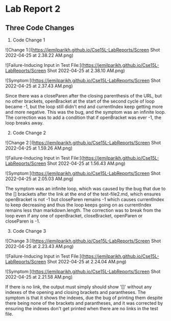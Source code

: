 # Lab Report 2

## Three Code Changes

1. Code Change 1

![Change 1:](https://jemilparikh.github.io/Cse15L-LabReports/Screen Shot 2022-04-25 at 2.38.22 AM.png)

![Failure-Inducing Input in Test File:](https://jemilparikh.github.io/Cse15L-LabReports/Screen Shot 2022-04-25 at 2.38.10 AM.png)

![Symptom:](https://jemilparikh.github.io/Cse15L-LabReports/Screen Shot 2022-04-25 at 2.37.43 AM.png)

Since there was a closeParen after the closing parenthesis of the URL, but no other brackets, openBracket at the start of the second cycle of loop became -1, but the loop still didn't end and currentIndex keep getting more and more negative. This was the bug, and the symptom was an infinite loop. The correction was to add a condition that if openBracket was ever -1, the loop breaks away.

2. Code Change 2

![Change 2:](https://jemilparikh.github.io/Cse15L-LabReports/Screen Shot 2022-04-25 at 1.59.26 AM.png)

![Failure-Inducing Input in Test File:](https://jemilparikh.github.io/Cse15L-LabReports/Screen Shot 2022-04-25 at 1.56.43 AM.png)

![Symptom:](https://jemilparikh.github.io/Cse15L-LabReports/Screen Shot 2022-04-25 at 2.05.03 AM.png)

The symptom was an infinite loop, which was caused by the bug that due to the [] brackets after the link at the end of the test-file2.md, which ensures openBracket is not -1 but closeParen remains -1 which causes currentIndex to keep decreasing and thus the loop keeps going on as currentIndex remains less than markdown.length. The correction was to break from the loop even if any one of openBracket, closeBracket, openParen or closeParen is -1.

3. Code Change 3

![Change 3:](https://jemilparikh.github.io/Cse15L-LabReports/Screen Shot 2022-04-25 at 2.23.43 AM.png)

![Failure-Inducing Input in Test File:](https://jemilparikh.github.io/Cse15L-LabReports/Screen Shot 2022-04-25 at 2.24.04 AM.png)

![Symptom:](https://jemilparikh.github.io/Cse15L-LabReports/Screen Shot 2022-04-25 at 2.21.58 AM.png)

If there is no link, the output must simply should show '[]' without any indexes of the opening and closing brackets and parantheses. The symptom is that it shows the indexes, due the bug of printing them despite there being none of the brackets and parantheses, and it was corrected by ensuring the indexes don't get printed when there are no links in the test file.





